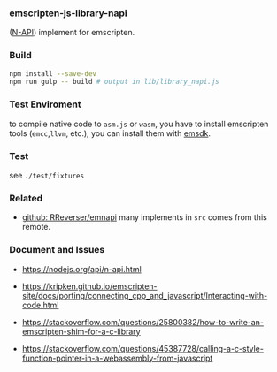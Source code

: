 ### emscripten-js-library-napi

([N-API](https://nodejs.org/api/n-api.html)) implement for emscripten.

### Build

```bash
npm install --save-dev
npm run gulp -- build # output in lib/library_napi.js
```

### Test Enviroment

to compile native code to `asm.js` or `wasm`, you have to install emscripten tools (`emcc`,`llvm`, etc.), you can install them with [emsdk](http://kripken.github.io/emscripten-site/docs/getting_started/downloads.html).

### Test 

see `./test/fixtures` 

### Related

- [github: RReverser/emnapi](https://github.com/RReverser/emnapi) many implements in `src` comes from this remote.

### Document and Issues

- https://nodejs.org/api/n-api.html

- https://kripken.github.io/emscripten-site/docs/porting/connecting_cpp_and_javascript/Interacting-with-code.html

- https://stackoverflow.com/questions/25800382/how-to-write-an-emscripten-shim-for-a-c-library

- https://stackoverflow.com/questions/45387728/calling-a-c-style-function-pointer-in-a-webassembly-from-javascript